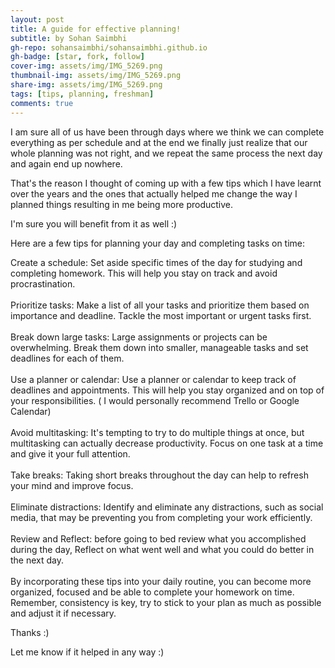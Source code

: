 ```yaml
---
layout: post
title: A guide for effective planning!
subtitle: by Sohan Saimbhi
gh-repo: sohansaimbhi/sohansaimbhi.github.io
gh-badge: [star, fork, follow]
cover-img: assets/img/IMG_5269.png
thumbnail-img: assets/img/IMG_5269.png
share-img: assets/img/IMG_5269.png
tags: [tips, planning, freshman]
comments: true
---
```

I am sure all of us have been through days where we think we can complete everything as per schedule and at the end we finally just realize that our whole planning was not right, and we repeat the same process the next day and again end up nowhere.

That's the reason I thought of coming up with a few tips which I have learnt over the years and the ones that actually helped me change the way I planned things resulting in me being more productive.

I'm sure you will benefit from it as well :)

Here are a few tips for planning your day and completing tasks on time:

Create a schedule: Set aside specific times of the day for studying and completing homework. This will help you stay on track and avoid procrastination.<br /><br />
Prioritize tasks: Make a list of all your tasks and prioritize them based on importance and deadline. Tackle the most important or urgent tasks first.<br /><br />
Break down large tasks: Large assignments or projects can be overwhelming. Break them down into smaller, manageable tasks and set deadlines for each of them.<br /><br />
Use a planner or calendar: Use a planner or calendar to keep track of deadlines and appointments. This will help you stay organized and on top of your responsibilities. ( I would personally recommend Trello or Google Calendar)<br /><br />
Avoid multitasking: It's tempting to try to do multiple things at once, but multitasking can actually decrease productivity. Focus on one task at a time and give it your full attention.<br /><br />
Take breaks: Taking short breaks throughout the day can help to refresh your mind and improve focus.<br /><br />
Eliminate distractions: Identify and eliminate any distractions, such as social media, that may be preventing you from completing your work efficiently.<br /><br />
Review and Reflect: before going to bed review what you accomplished during the day, Reflect on what went well and what you could do better in the next day.<br /><br />
By incorporating these tips into your daily routine, you can become more organized, focused and be able to complete your homework on time. Remember, consistency is key, try to stick to your plan as much as possible and adjust it if necessary.

Thanks :)

Let me know if it helped in any way :)
